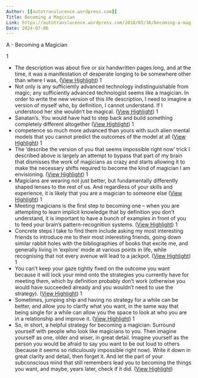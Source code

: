 ```yaml
---
Author: [[autotranslucence.wordpress.com]]
Title: Becoming a Magician
Link: https://autotranslucence.wordpress.com/2018/03/30/becoming-a-magician/
Date: 2024-07-06
---
```

A - Becoming a Magician

1
- The description was about five or six handwritten pages long, and at the time, it was a manifestation of desperate longing to be somewhere other than where I was, ([View Highlight](https://instapaper.com/read/1476508114/18564195))
1
- Not only is any sufficiently advanced technology indistinguishable from magic; any sufficiently advanced technologist seems like a magician. In order to write the new version of this life description, I need to imagine a version of myself who, by definition, I cannot understand. If I understood her she wouldn’t be magical. ([View Highlight](https://instapaper.com/read/1476508114/18564200))
1
- Sanatan’s. You would have had to step back and build something completely different altogether ([View Highlight](https://instapaper.com/read/1476508114/18564215))
1
- competence so much more advanced than yours with such alien mental models that you cannot predict the outcomes of the model at all ([View Highlight](https://instapaper.com/read/1476508114/18564222))
1
- The ‘describe the version of you that seems impossible right now’ trick I described above is largely an attempt to bypass that part of my brain that dismisses the work of magicians as crazy and starts allowing it to make the necessary shifts required to become the kind of magician I am envisioning. ([View Highlight](https://instapaper.com/read/1476508114/18564224))
1
- Magicians are wearing not just better, but fundamentally differently shaped lenses to the rest of us. And regardless of your skills and experience, it is likely that you are a magician to someone else ([View Highlight](https://instapaper.com/read/1476508114/18564227))
1
- Meeting magicians is the first step to becoming one – when you are attempting to learn implicit knowledge that by definition you don’t understand, it is important to have a bunch of examples in front of you to feed your brain’s pattern-recognition systems. ([View Highlight](https://instapaper.com/read/1476508114/18564232))
1
- Concrete steps I take to find them include asking my most interesting friends to introduce me to their most interesting friends, going down similar rabbit holes with the bibliographies of books that excite me, and generally living in ‘explore’ mode at various points in life, while recognising that not every avenue will lead to a jackpot. ([View Highlight](https://instapaper.com/read/1476508114/18564241))
1
- You can’t keep your gaze tightly fixed on the outcome you want because it will lock your mind onto the strategies you currently have for meeting them, which by definition probably don’t work (otherwise you would have succeeded already and you wouldn’t need to use the strategy). ([View Highlight](https://instapaper.com/read/1476508114/18564271))
1
- Sometimes, jumping ship and having no strategy for a while can be better, and allow you to clarify what you want, in the same way that being single for a while can allow you the space to look at who you are in a relationship and improve it. ([View Highlight](https://instapaper.com/read/1476508114/18564277))
1
- So, in short, a helpful strategy for becoming a magician: Surround yourself with people who look like magicians to you. Then imagine yourself as one, older and wiser, in great detail. Imagine yourself as the person you would be afraid to say you want to be out loud to others (because it seems so ridiculously impossible right now). Write it down in great clarity and detail, then forget it. And let the part of your subconscious mind that still remembers lead you to becoming the things you want, and maybe, years later, check if it did. ([View Highlight](https://instapaper.com/read/1476508114/18564280))
